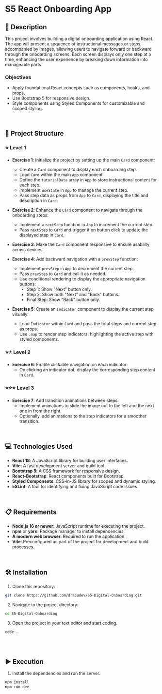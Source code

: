# S5 React Onboarding App

## 📄 Description

This project involves building a digital onboarding application using React. The app will present a sequence of instructional messages or steps, accompanied by images, allowing users to navigate forward or backward through the onboarding screens. Each screen displays only one step at a time, enhancing the user experience by breaking down information into manageable parts.

### Objectives

- Apply foundational React concepts such as components, hooks, and props.
- Use Bootstrap 5 for responsive design.
- Style components using Styled Components for customizable and scoped styling.


<br>

## 📐 Project Structure

### ⭐ Level 1

- **Exercise 1**: Initialize the project by setting up the main `Card` component:
  - Create a `Card` component to display each onboarding step.
  - Load `Card` within the main `App` component.
  - Define the `tutorialData` array in `App` to store instructional content for each step.
  - Implement `useState` in `App` to manage the current step.
  - Pass step data as props from `App` to `Card`, displaying the title and description in `Card`.

- **Exercise 2**: Enhance the `Card` component to navigate through the onboarding steps:
  - Implement a `nextStep` function in `App` to increment the current step.
  - Pass `nextStep` to `Card` and trigger it on button click to update the displayed step in `Card`.

- **Exercise 3**: Make the `Card` component responsive to ensure usability across devices.

- **Exercise 4**: Add backward navigation with a `prevStep` function:
  - Implement `prevStep` in `App` to decrement the current step.
  - Pass `prevStep` to `Card` and call it as needed.
  - Use conditional rendering to display the appropriate navigation buttons:
    - Step 1: Show "Next" button only.
    - Step 2: Show both "Next" and "Back" buttons.
    - Final Step: Show "Back" button only.

- **Exercise 5**: Create an `Indicator` component to display the current step visually:
  - Load `Indicator` within `Card` and pass the total steps and current step as props.
  - Use `.map` to render step indicators, highlighting the active step with styled components.

### ⭐⭐ Level 2

- **Exercise 6**: Enable clickable navigation on each indicator:
  - On clicking an indicator dot, display the corresponding step content in `Card`.

### ⭐⭐⭐ Level 3

- **Exercise 7**: Add transition animations between steps:
  - Implement animations to slide the image out to the left and the next one in from the right.
  - Optionally, add animations to the step indicators for a smoother transition.

<br>

## 💻 Technologies Used

- **React 18**: A JavaScript library for building user interfaces.
- **Vite**: A fast development server and build tool.
- **Bootstrap 5**: A CSS framework for responsive design.
- **React-Bootstrap**: React components built for Bootstrap.
- **Styled Components**: CSS-in-JS library for scoped and dynamic styling.
- **ESLint**: A tool for identifying and fixing JavaScript code issues.

<br>

## 📋 Requirements

- **Node.js 16 or newer**: JavaScript runtime for executing the project.
- **npm** or **yarn**: Package manager to install dependencies.
- **A modern web browser**: Required to run the application.
- **Vite**: Preconfigured as part of the project for development and build processes.

<br>

## 🛠️ Installation

1. Clone this repository: 
  ```bash
  git clone https://github.com/dracudev/S5-Digital-Onboarding.git
  ```
2. Navigate to the project directory: 
  ```bash
  cd S5-Digital-Onboarding
  ```
3. Open the project in your text editor and start coding.
  ```bash
  code .
  ```

<br>

<br>

## ▶️ Execution

1. Install the dependencies and run the server.
  ```bash
  npm install
  npm run dev
  ```
